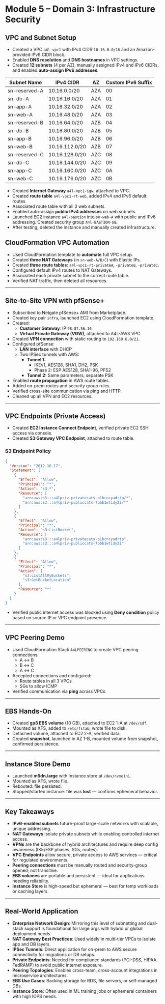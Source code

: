 # Module 5 – Domain 3: Infrastructure Security

## VPC and Subnet Setup

- Created a VPC `a4l-vpc1` with IPv4 CIDR `10.16.0.0/16` and an Amazon-provided IPv6 CIDR block.
- Enabled **DNS resolution** and **DNS hostnames** in VPC settings.
- Created **12 subnets** (4 per AZ), manually assigned IPv4 and IPv6 CIDRs, and enabled **auto-assign IPv6 addresses**.

| Subnet Name     | IPv4 CIDR        | AZ  | Custom IPv6 Suffix |
|------------------|------------------|-----|---------------------|
| sn-reserved-A    | 10.16.0.0/20     | AZA | 00                  |
| sn-db-A          | 10.16.16.0/20    | AZA | 01                  |
| sn-app-A         | 10.16.32.0/20    | AZA | 02                  |
| sn-web-A         | 10.16.48.0/20    | AZA | 03                  |
| sn-reserved-B    | 10.16.64.0/20    | AZB | 04                  |
| sn-db-B          | 10.16.80.0/20    | AZB | 05                  |
| sn-app-B         | 10.16.96.0/20    | AZB | 06                  |
| sn-web-B         | 10.16.112.0/20   | AZB | 07                  |
| sn-reserved-C    | 10.16.128.0/20   | AZC | 08                  |
| sn-db-C          | 10.16.144.0/20   | AZC | 09                  |
| sn-app-C         | 10.16.160.0/20   | AZC | 0A                  |
| sn-web-C         | 10.16.176.0/20   | AZC | 0B                  |

- Created **Internet Gateway** `a4l-vpc1-igw`, attached to VPC.
- Created **route table** `a4l-vpc1-rt-web`, added IPv4 and IPv6 default routes.
- Associated route table with all 3 web subnets.
- Enabled auto-assign **public IPv4 addresses** on web subnets.
- Launched EC2 instance `a4l-bastion` into `sn-web-A` with public and IPv6 addressing. Created security group `A4l-BASTION-SG`.
- After testing, deleted the instance and manually created infrastructure.

## CloudFormation VPC Automation

- Used CloudFormation template to **automate** full VPC setup.
- Created **three NAT Gateways** (in `sn-web-A/B/C`) with Elastic IPs.
- Created **three route tables**: `a4l-vpc1-rt-privateA`, `-privateB`, `-privateC`.
- Configured default IPv4 routes to NAT Gateways.
- Associated each private subnet to the correct route table.
- Verified NAT traffic, then deleted all resources.

---

## Site-to-Site VPN with pfSense+

- Subscribed to Netgate pfSense+ AMI from Marketplace.
- Created key pair `infra`, launched EC2 using CloudFormation template.
- Created:
  - **Customer Gateway**: IP `98.87.56.10`
  - **Virtual Private Gateway (VGW)**, attached to A4L-AWS VPC
- Created **VPN connection** with static routing to `192.168.8.0/21`.
- Configured pfSense:
  - **LAN interface** with DHCP
  - Two IPSec tunnels with AWS:
    - **Tunnel 1:**
      - IKEv1, AES128, SHA1, DH2, PSK
      - Phase 2: ESP AES128, SHA1-96, PFS2
    - **Tunnel 2:** Same parameters, separate PSK
- Enabled **route propagation** in AWS route tables.
- Added on-prem routes and security group rules.
- Verified cross-site communication via ping and HTTP.
- Cleaned up all VPN and EC2 resources.

---

## VPC Endpoints (Private Access)

- Created **EC2 Instance Connect Endpoint**, verified private EC2 SSH access via console.
- Created **S3 Gateway VPC Endpoint**, attached to route table.

### S3 Endpoint Policy

```json
{
  "Version": "2012-10-17",
  "Statement": [
    {
      "Effect": "Allow",
      "Principal": "*",
      "Action": "s3:*",
      "Resource": [
        "arn:aws:s3:::a4lpriv-privatecats-o1hcncyadrtp/*",
        "arn:aws:s3:::a4lpriv-publiccats-7pbb1wtidy2i/*"
      ]
    },
    {
      "Effect": "Allow",
      "Principal": "*",
      "Action": "s3:ListBucket",
      "Resource": [
        "arn:aws:s3:::a4lpriv-privatecats-o1hcncyadrtp",
        "arn:aws:s3:::a4lpriv-publiccats-7pbb1wtidy2i"
      ]
    },
    {
      "Effect": "Allow",
      "Principal": "*",
      "Action": [
        "s3:ListAllMyBuckets",
        "s3:GetBucketLocation"
      ],
      "Resource": "*"
    }
  ]
}
```

- Verified public internet access was blocked using **Deny condition** policy based on source IP or VPC endpoint presence.

---

## VPC Peering Demo

- Used CloudFormation Stack `A4LPEERING` to create VPC peering connections:
  - A ↔ B
  - B ↔ C
  - A ↔ C
- Accepted connections and configured:
  - Route tables in all 3 VPCs
  - SGs to allow ICMP
- Verified communication via **ping** across VPCs.

---

## EBS Hands-On

- Created **gp3 EBS volume** (10 GB), attached to EC2 1-A at `/dev/sdf`.
- Mounted as XFS, added to `/etc/fstab`, wrote file to disk.
- Detached volume, attached to EC2 2-A, verified data.
- Created **snapshot**, launched in AZ 1-B, mounted volume from snapshot, confirmed persistence.

---

## Instance Store Demo

- Launched **m5dn.large** with instance store at `/dev/nvme1n1`.
- Mounted as XFS, wrote file.
- Rebooted: file persisted.
- Stopped/started instance: file was **lost** — confirms ephemeral behavior.

---

## Key Takeaways

- **IPv6-enabled subnets** future-proof large-scale networks with scalable, unique addressing.
- **NAT Gateways** isolate private subnets while enabling controlled internet access.
- **VPNs** are the backbone of hybrid architectures and require deep config awareness (IKE/ESP phases, SGs, routes).
- **VPC Endpoints** allow secure, private access to AWS services — critical for regulated environments.
- **Peering connections** must be manually routed and security-group opened; not transitive.
- **EBS volumes** are portable and persistent — ideal for applications needing reliability.
- **Instance Store** is high-speed but ephemeral — best for temp workloads or caching layers.

---

## Real-World Application

- **Enterprise Network Design**: Mirroring this level of subnetting and dual-stack support is foundational for large orgs with hybrid or global deployment needs.
- **NAT Gateway Best Practices**: Used widely in multi-tier VPCs to isolate app and DB layers.
- **IPSec Tunnels**: Direct application for on-prem to AWS secure connectivity for migrations or DR setups.
- **Private Endpoints**: Needed for compliance standards (PCI-DSS, HIPAA, FedRAMP) to avoid public internet exposure.
- **Peering Topologies**: Enables cross-team, cross-account integrations in microservice architectures.
- **EBS Use Cases**: Backing storage for RDS, file servers, or self-managed DBs.
- **Instance Store**: Often used in ML training jobs or ephemeral containers with high IOPS needs.


